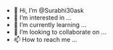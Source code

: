 - 👋 Hi, I’m @Surabhi30ask
- 👀 I’m interested in ...
- 🌱 I’m currently learning ...
- 💞️ I’m looking to collaborate on ...
- 📫 How to reach me ...

<!---
Surabhi30ask/Surabhi30ask is a ✨ special ✨ repository because its `README.md` (this file) appears on your GitHub profile.
You can click the Preview link to take a look at your changes.
--->
